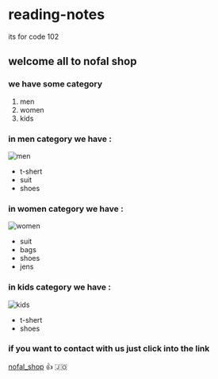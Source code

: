 # reading-notes
its for code 102

## welcome all to nofal shop 

### we have some category
1. men
2. women 
3. kids 

### in men category we have :
![men](https://lh3.googleusercontent.com/proxy/48PYiM8VwNUwb5vL6LOalNG5sON1cY8qIS51QjmjcMTsAMDNS03V_QeufKXGP_y9etjfFzGgb--eZz_HuZyZ3kqgImhtLojzQh4t9T_B2_dmUg)
* t-shert
* suit
* shoes

### in women category we have :
![women](https://i.pinimg.com/originals/b6/53/54/b65354600a3870177b60990821d932ba.jpg)
* suit 
* bags
* shoes
* jens

### in kids category we have :
![kids](https://pic.i7lm.com/wp-content/uploads/2019/07/shof_80bb08fcaba05bc.jpg)
- t-shert
- shoes 

### if you want to contact with us just click into the link
[nofal_shop](https://nofal.com) :+1: 🇯🇴


